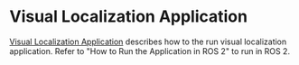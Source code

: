 Visual Localization Application
===============================

[Visual Localization Application](../../../ros1/nodes/ti_vl/README.md) describes how to the run visual localization application. Refer to "How to Run the Application in ROS 2" to run in ROS 2.